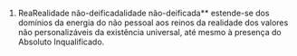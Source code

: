 ﻿1. ReaRealidade não-deificadalidade não-deificada** estende-se dos domínios da energia do não pessoal aos reinos da realidade dos valores não personalizáveis da existência universal, até mesmo à presença do Absoluto Inqualificado.